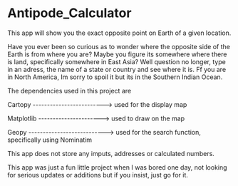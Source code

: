 # Antipode_Calculator
This app will show you the exact opposite point on Earth of a given location.  

Have you ever been so curious as to wonder where the opposite side of the Earth is from where you are? Maybe you figure its somewhere where there is land, specifically somewhere in East Asia? 
Well question no longer, type in an adress, the name of a state or country and see where it is. Ff you are in North America, Im sorry to spoil it but its in the Southern Indian Ocean.


The dependencies used in this project are

Cartopy -------------------------> used for the display map 

Matplotlib ----------------------> used to draw on the map

Geopy ---------------------------> used for the search function, specifically using Nominatim


This app does not store any imputs, addresses or calculated numbers.

This app was just a fun little project when I was bored one day, not looking for serious updates or additions but if you insist, just go for it.
